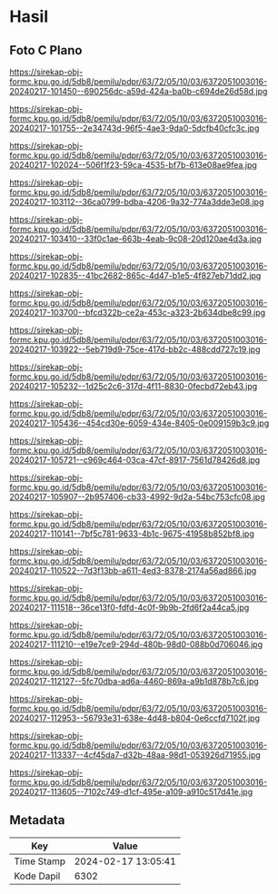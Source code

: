 # Hasil

## Foto C Plano

https://sirekap-obj-formc.kpu.go.id/5db8/pemilu/pdpr/63/72/05/10/03/6372051003016-20240217-101450--690256dc-a59d-424a-ba0b-c694de26d58d.jpg

https://sirekap-obj-formc.kpu.go.id/5db8/pemilu/pdpr/63/72/05/10/03/6372051003016-20240217-101755--2e34743d-96f5-4ae3-9da0-5dcfb40cfc3c.jpg

https://sirekap-obj-formc.kpu.go.id/5db8/pemilu/pdpr/63/72/05/10/03/6372051003016-20240217-102024--506f1f23-59ca-4535-bf7b-613e08ae9fea.jpg

https://sirekap-obj-formc.kpu.go.id/5db8/pemilu/pdpr/63/72/05/10/03/6372051003016-20240217-103112--36ca0799-bdba-4206-9a32-774a3dde3e08.jpg

https://sirekap-obj-formc.kpu.go.id/5db8/pemilu/pdpr/63/72/05/10/03/6372051003016-20240217-103410--33f0c1ae-663b-4eab-9c08-20d120ae4d3a.jpg

https://sirekap-obj-formc.kpu.go.id/5db8/pemilu/pdpr/63/72/05/10/03/6372051003016-20240217-102835--41bc2682-865c-4d47-b1e5-4f827eb71dd2.jpg

https://sirekap-obj-formc.kpu.go.id/5db8/pemilu/pdpr/63/72/05/10/03/6372051003016-20240217-103700--bfcd322b-ce2a-453c-a323-2b634dbe8c99.jpg

https://sirekap-obj-formc.kpu.go.id/5db8/pemilu/pdpr/63/72/05/10/03/6372051003016-20240217-103922--5eb719d9-75ce-417d-bb2c-488cdd727c19.jpg

https://sirekap-obj-formc.kpu.go.id/5db8/pemilu/pdpr/63/72/05/10/03/6372051003016-20240217-105232--1d25c2c6-317d-4f11-8830-0fecbd72eb43.jpg

https://sirekap-obj-formc.kpu.go.id/5db8/pemilu/pdpr/63/72/05/10/03/6372051003016-20240217-105436--454cd30e-6059-434e-8405-0e009159b3c9.jpg

https://sirekap-obj-formc.kpu.go.id/5db8/pemilu/pdpr/63/72/05/10/03/6372051003016-20240217-105721--c969c464-03ca-47cf-8917-7561d78426d8.jpg

https://sirekap-obj-formc.kpu.go.id/5db8/pemilu/pdpr/63/72/05/10/03/6372051003016-20240217-105907--2b957406-cb33-4992-9d2a-54bc753cfc08.jpg

https://sirekap-obj-formc.kpu.go.id/5db8/pemilu/pdpr/63/72/05/10/03/6372051003016-20240217-110141--7bf5c781-9633-4b1c-9675-41958b852bf8.jpg

https://sirekap-obj-formc.kpu.go.id/5db8/pemilu/pdpr/63/72/05/10/03/6372051003016-20240217-110522--7d3f13bb-a611-4ed3-8378-2174a56ad866.jpg

https://sirekap-obj-formc.kpu.go.id/5db8/pemilu/pdpr/63/72/05/10/03/6372051003016-20240217-111518--36ce13f0-fdfd-4c0f-9b9b-2fd6f2a44ca5.jpg

https://sirekap-obj-formc.kpu.go.id/5db8/pemilu/pdpr/63/72/05/10/03/6372051003016-20240217-111210--e19e7ce9-294d-480b-98d0-088b0d706046.jpg

https://sirekap-obj-formc.kpu.go.id/5db8/pemilu/pdpr/63/72/05/10/03/6372051003016-20240217-112127--5fc70dba-ad6a-4460-869a-a9b1d878b7c6.jpg

https://sirekap-obj-formc.kpu.go.id/5db8/pemilu/pdpr/63/72/05/10/03/6372051003016-20240217-112953--56793e31-638e-4d48-b804-0e6ccfd7102f.jpg

https://sirekap-obj-formc.kpu.go.id/5db8/pemilu/pdpr/63/72/05/10/03/6372051003016-20240217-113337--4cf45da7-d32b-48aa-98d1-053926d71955.jpg

https://sirekap-obj-formc.kpu.go.id/5db8/pemilu/pdpr/63/72/05/10/03/6372051003016-20240217-113605--7102c749-d1cf-495e-a109-a910c517d41e.jpg


## Metadata

| Key        | Value               |
| ---------- | ------------------- |
| Time Stamp | 2024-02-17 13:05:41 |
| Kode Dapil | 6302                |



